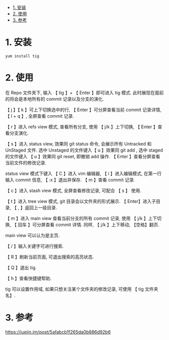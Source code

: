 
<!-- @import "[TOC]" {cmd="toc" depthFrom=1 depthTo=6 orderedList=false} -->

<!-- code_chunk_output -->

- [1. 安装](#1-安装)
- [2. 使用](#2-使用)
- [3. 参考](#3-参考)

<!-- /code_chunk_output -->

# 1. 安装

```
yum install tig
```

# 2. 使用

在 Repo 文件夹下, 输入 【 tig 】+ 【 Enter 】即可进入 tig 模式. 此时展现在面前的将会是本地所有的 commit 记录以及分支的演化. 

【 j 】【 k 】可上下切换选中的行, 【 Enter 】可分屏查看当前 commit 记录详情, 【 l + q 】, 全屏查看 commit 记录. 

【 r 】进入 refs view  模式, 查看所有分支, 使用 【 j/k 】上下切换,  【 Enter 】查看分支演化. 

【 s 】进入 status view, 效果同 git status 命令, 会展示所有 Untracked 和 UnStaged 文件.  选中 Unstaged 的文件键入【 u 】效果同 git add , 选中 staged 的文件键入 【 u 】效果同 git reset, 即撤销 add 操作. 【 Enter 】查看分屏查看当前文件的修改记录. 

status view 模式下键入 【 C 】进入 vim 编辑器, 【 i 】进入编辑模式, 在第一行输入 commit 信息, 【 :x 】退出并保存. 【 m 】查看 commit 记录. 

【 c 】进入 stash view 模式, 全屏查看修改记录, 可配合 【 s 】 使用. 

【 t 】进入 tree view 模式, git 目录会以文件夹的形式展示. 【 Enter】进入子目录, 【 , 】返回上一级目录. 

【 m 】进入 main view 查看当前分支的所有 commit 记录, 使用 【 j/k 】上下切换, 【 回车 】可分屏查看 commit  详情. 同样, 【 j/k 】上下移动, 【空格】翻页. 

main view 可以认为是主页. 

【 / 】输入关键字可进行搜索. 

【 R 】刷新当前页面, 可退出搜索的高亮状态. 

【 Q 】退出 tig. 

【 h 】查看快捷键帮助. 

tig 可以设置作用域, 如果只想关注某个文件夹的修改记录, 可使用 【 tig 文件夹名】. 


# 3. 参考

https://juejin.im/post/5afabcb1f265da0b886d92b6

